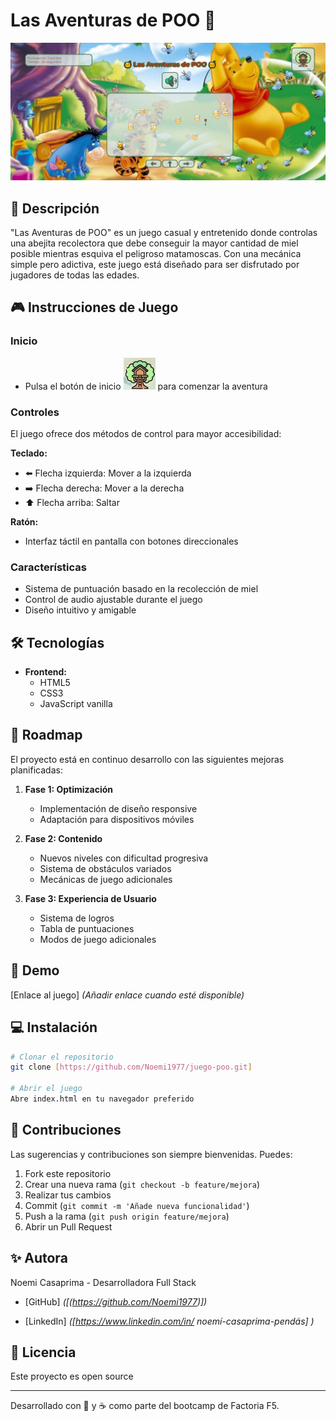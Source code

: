 # Las Aventuras de POO 🐝

![Game Screenshot](./public/img/imgReadme.png)

## 📌 Descripción

"Las Aventuras de POO" es un juego casual y entretenido donde controlas una abejita recolectora que debe conseguir la mayor cantidad de miel posible mientras esquiva el peligroso matamoscas. Con una mecánica simple pero adictiva, este juego está diseñado para ser disfrutado por jugadores de todas las edades.

## 🎮 Instrucciones de Juego

### Inicio

- Pulsa el botón de inicio ![Start Button](./public/img/casitaReadme.png) para comenzar la aventura

### Controles

El juego ofrece dos métodos de control para mayor accesibilidad:

**Teclado:**

- ⬅️ Flecha izquierda: Mover a la izquierda
- ➡️ Flecha derecha: Mover a la derecha
- ⬆️ Flecha arriba: Saltar

**Ratón:**

- Interfaz táctil en pantalla con botones direccionales

### Características

- Sistema de puntuación basado en la recolección de miel
- Control de audio ajustable durante el juego
- Diseño intuitivo y amigable

## 🛠️ Tecnologías

- **Frontend:**
  - HTML5
  - CSS3
  - JavaScript vanilla

## 🚀 Roadmap

El proyecto está en continuo desarrollo con las siguientes mejoras planificadas:

1. **Fase 1: Optimización**
   - Implementación de diseño responsive
   - Adaptación para dispositivos móviles

2. **Fase 2: Contenido**
   - Nuevos niveles con dificultad progresiva
   - Sistema de obstáculos variados
   - Mecánicas de juego adicionales

3. **Fase 3: Experiencia de Usuario**
   - Sistema de logros
   - Tabla de puntuaciones
   - Modos de juego adicionales

## 👾 Demo

[Enlace al juego] *(Añadir enlace cuando esté disponible)*

## 💻 Instalación

```bash
# Clonar el repositorio
git clone [https://github.com/Noemi1977/juego-poo.git]

# Abrir el juego
Abre index.html en tu navegador preferido
```

## 🤝 Contribuciones

Las sugerencias y contribuciones son siempre bienvenidas.
Puedes:

1. Fork este repositorio
2. Crear una nueva rama (`git checkout -b feature/mejora`)
3. Realizar tus cambios
4. Commit (`git commit -m 'Añade nueva funcionalidad'`)
5. Push a la rama (`git push origin feature/mejora`)
6. Abrir un Pull Request

## ✨ Autora

Noemi Casaprima - Desarrolladora Full Stack

- [GitHub] *([(https://github.com/Noemi1977)])*

- [LinkedIn] *([https://www.linkedin.com/in/
noemí-casaprima-pendás]
)*

## 📝 Licencia

Este proyecto es open source

---

Desarrollado con 💖 y ☕ como parte del bootcamp de Factoria F5.
